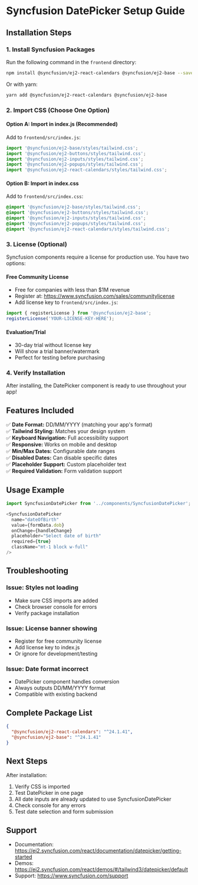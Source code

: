 # Syncfusion DatePicker Setup Guide

## Installation Steps

### 1. Install Syncfusion Packages

Run the following command in the `frontend` directory:

```bash
npm install @syncfusion/ej2-react-calendars @syncfusion/ej2-base --save
```

Or with yarn:
```bash
yarn add @syncfusion/ej2-react-calendars @syncfusion/ej2-base
```

### 2. Import CSS (Choose One Option)

#### Option A: Import in index.js (Recommended)
Add to `frontend/src/index.js`:

```javascript
import '@syncfusion/ej2-base/styles/tailwind.css';
import '@syncfusion/ej2-buttons/styles/tailwind.css';
import '@syncfusion/ej2-inputs/styles/tailwind.css';
import '@syncfusion/ej2-popups/styles/tailwind.css';
import '@syncfusion/ej2-react-calendars/styles/tailwind.css';
```

#### Option B: Import in index.css
Add to `frontend/src/index.css`:

```css
@import '@syncfusion/ej2-base/styles/tailwind.css';
@import '@syncfusion/ej2-buttons/styles/tailwind.css';
@import '@syncfusion/ej2-inputs/styles/tailwind.css';
@import '@syncfusion/ej2-popups/styles/tailwind.css';
@import '@syncfusion/ej2-react-calendars/styles/tailwind.css';
```

### 3. License (Optional)

Syncfusion components require a license for production use. You have two options:

#### Free Community License
- Free for companies with less than $1M revenue
- Register at: https://www.syncfusion.com/sales/communitylicense
- Add license key to `frontend/src/index.js`:

```javascript
import { registerLicense } from '@syncfusion/ej2-base';
registerLicense('YOUR-LICENSE-KEY-HERE');
```

#### Evaluation/Trial
- 30-day trial without license key
- Will show a trial banner/watermark
- Perfect for testing before purchasing

### 4. Verify Installation

After installing, the DatePicker component is ready to use throughout your app!

## Features Included

✅ **Date Format:** DD/MM/YYYY (matching your app's format)  
✅ **Tailwind Styling:** Matches your design system  
✅ **Keyboard Navigation:** Full accessibility support  
✅ **Responsive:** Works on mobile and desktop  
✅ **Min/Max Dates:** Configurable date ranges  
✅ **Disabled Dates:** Can disable specific dates  
✅ **Placeholder Support:** Custom placeholder text  
✅ **Required Validation:** Form validation support  

## Usage Example

```javascript
import SyncfusionDatePicker from '../components/SyncfusionDatePicker';

<SyncfusionDatePicker
  name="dateOfBirth"
  value={formData.dob}
  onChange={handleChange}
  placeholder="Select date of birth"
  required={true}
  className="mt-1 block w-full"
/>
```

## Troubleshooting

### Issue: Styles not loading
- Make sure CSS imports are added
- Check browser console for errors
- Verify package installation

### Issue: License banner showing
- Register for free community license
- Add license key to index.js
- Or ignore for development/testing

### Issue: Date format incorrect
- DatePicker component handles conversion
- Always outputs DD/MM/YYYY format
- Compatible with existing backend

## Complete Package List

```json
{
  "@syncfusion/ej2-react-calendars": "^24.1.41",
  "@syncfusion/ej2-base": "^24.1.41"
}
```

## Next Steps

After installation:
1. Verify CSS is imported
2. Test DatePicker in one page
3. All date inputs are already updated to use SyncfusionDatePicker
4. Check console for any errors
5. Test date selection and form submission

## Support

- Documentation: https://ej2.syncfusion.com/react/documentation/datepicker/getting-started
- Demos: https://ej2.syncfusion.com/react/demos/#/tailwind3/datepicker/default
- Support: https://www.syncfusion.com/support
